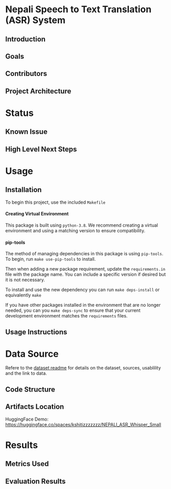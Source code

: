 # Nepali Speech to Text Translation (ASR) System

## Introduction
## Goals
## Contributors
## Project Architecture


# Status
## Known Issue
## High Level Next Steps


# Usage
## Installation
To begin this project, use the included `Makefile`

#### Creating Virtual Environment

This package is built using `python-3.8`. 
We recommend creating a virtual environment and using a matching version to ensure compatibility.


#### pip-tools

The method of managing dependencies in this package is using `pip-tools`. To begin, run `make use-pip-tools` to install. 

Then when adding a new package requirement, update the `requirements.in` file with 
the package name. You can include a specific version if desired but it is not necessary. 

To install and use the new dependency you can run `make deps-install` or equivalently `make`

If you have other packages installed in the environment that are no longer needed, you can you `make deps-sync` to ensure that your current development environment matches the `requirements` files. 

## Usage Instructions


# Data Source
Refere to the [dataset readme](./dataset/README.md) for details on the dataset, sources, usablility and the link to data.

## Code Structure
## Artifacts Location
HuggingFace Demo: https://huggingface.co/spaces/kshitizzzzzzz/NEPALI_ASR_Whisper_Small

# Results
## Metrics Used
## Evaluation Results
